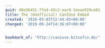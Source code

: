 ```yaml
---
guid: 48e36451-7fad-43c2-aac9-1eeae929ce01
title: The (Unofficial) CanIUse Embed
created: '2016-03-03T12:44:45+00:00'
changed: '2019-09-24T14:36:07+00:00'


bookmark_of: 'http://caniuse.bitsofco.de/'
---
```




